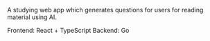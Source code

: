 A studying web app which generates questions for users for reading material using AI.

Frontend: React + TypeScript
Backend: Go